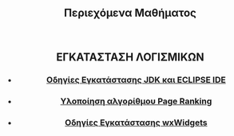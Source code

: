 
<html>
<body>
<center>
 <h2>Περιεχόμενα Μαθήματος</h2>
<br>
<h2>ΕΓΚΑΤΑΣΤΑΣΗ ΛΟΓΙΣΜΙΚΩΝ</h2>
 <ul>
<li><h3><a href="javainstallation.html">Οδηγίες Εγκατάστασης JDK και ECLIPSE IDE</a></h3></li>
<li><h3><a href="randomsurfer.html">Υλοποίηση αλγορίθμου Page Ranking</a></h3></li>
<li><h3><a href="wxwidgets.html">Οδηγίες Εγκατάστασης wxWidgets</h3></li>
</ul>
 

